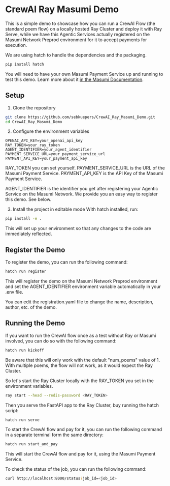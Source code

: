 # CrewAI Ray Masumi Demo

This is a simple demo to showcase how you can run a CrewAI Flow (the standard poem flow) on a locally hosted Ray Cluster and deploy it with Ray Serve, while we have this Agentic Services actually registered on the Masumi Network Preprod environment for it to accept payments for execution.

We are using hatch to handle the dependencies and the packaging.

```bash
pip install hatch
```

You will need to have your own Masumi Payment Service up and running to test this demo.
Learn more about it [in the Masumi Documentation](https://docs.masumi.network/).

## Setup

1. Clone the repository

```bash
git clone https://github.com/sebkuepers/CrewAI_Ray_Masumi_Demo.git
cd CrewAI_Ray_Masumi_Demo
```

2. Configure the environment variables

```env
OPENAI_API_KEY=your_openai_api_key
RAY_TOKEN=your_ray_token
AGENT_IDENTIFIER=your_agent_identifier
PAYMENT_SERVICE_URL=your_payment_service_url
PAYMENT_API_KEY=your_payment_api_key
```

RAY_TOKEN you can set yourself.
PAYMENT_SERVICE_URL is the URL of the Masumi Payment Service.
PAYMENT_API_KEY is the API Key of the Masumi Payment Service.

AGENT_IDENTIFIER is the identifier you get after registering your Agentic Service on the Masumi Network. We provide you an easy way to register this demo. See below.

3. Install the project in editable mode
With hatch installed, run:

```bash
pip install -e .
```
This will set up your environment so that any changes to the code are immediately reflected.

## Register the Demo

To register the demo, you can run the following command:

```bash
hatch run register
```

This will register the demo on the Masumi Network Preprod environment and set the AGENT_IDENTIFIER environment variable automatically in your .env file.

You can edit the registration.yaml file to change the name, description, author, etc. of the demo.

## Running the Demo

If you want to run the CrewAI flow once as a test without Ray or Masumi involved, you can do so with the following command:

```bash
hatch run kickoff
```
Be aware that this will only work with the default "num_poems" value of 1.
With multiple poems, the flow will not work, as it would expect the Ray Cluster.




So let's start the Ray Cluster locally with the RAY_TOKEN you set in the environment variables.

```bash
ray start --head --redis-password <RAY_TOKEN>
```

Then you serve the FastAPI app to the Ray Cluster, buy running the hatch script:

```bash
hatch run serve
```

To start the CrewAI flow and pay for it, you can run the following command in a separate terminal form the same directory:

```bash
hatch run start_and_pay
```

This will start the CrewAI flow and pay for it, using the Masumi Payment Service.

To check the status of the job, you can run the following command:

```bash
curl http://localhost:8000/status?job_id=<job_id>
```



